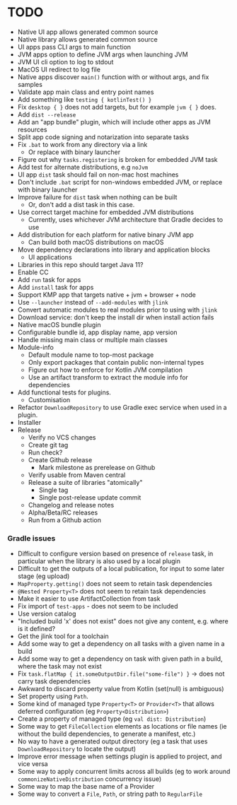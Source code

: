 
# TODO

- Native UI app allows generated common source
- Native library allows generated common source
- UI apps pass CLI args to main function
- JVM apps option to define JVM args when launching JVM
- JVM UI cli option to log to stdout
- MacOS UI redirect to log file
- Native apps discover `main()` function with or without args, and fix samples
- Validate app main class and entry point names
- Add something like `testing { kotlinTest() }`
- Fix `desktop { }` does not add targets, but for example `jvm { }` does.
- Add `dist --release`
- Add an "app bundle" plugin, which will include other apps as JVM resources
- Split app code signing and notarization into separate tasks
- Fix `.bat` to work from any directory via a link
  - Or replace with binary launcher
- Figure out why `tasks.registering` is broken for embedded JVM task
- Add test for alternate distributions, e.g `noJvm`
- UI app `dist` task should fail on non-mac host machines
- Don't include `.bat` script for non-windows embedded JVM, or replace with binary launcher
- Improve failure for `dist` task when nothing can be built
  - Or, don't add a dist task in this case.
- Use correct target machine for embedded JVM distributions
  - Currently, uses whichever JVM architecture that Gradle decides to use
- Add distribution for each platform for native binary JVM app
  - Can build both macOS distributions on macOS
- Move dependency declarations into library and application blocks
    - UI applications 
- Libraries in this repo should target Java 11?
- Enable CC
- Add `run` task for apps
- Add `install` task for apps
- Support KMP app that targets native + jvm + browser + node
- Use `--launcher` instead of `--add-modules` with `jlink`
- Convert automatic modules to real modules prior to using with `jlink`
- Download service: don't keep the install dir when install action fails
- Native macOS bundle plugin
- Configurable bundle id, app display name, app version
- Handle missing main class or multiple main classes
- Module-info
    - Default module name to top-most package
    - Only export packages that contain public non-internal types
    - Figure out how to enforce for Kotlin JVM compilation
    - Use an artifact transform to extract the module info for dependencies
- Add functional tests for plugins.
    - Customisation
- Refactor `DownloadRepository` to use Gradle exec service when used in a plugin.
- Installer
- Release
  - Verify no VCS changes
  - Create git tag
  - Run check?
  - Create Github release
    - Mark milestone as prerelease on Github 
  - Verify usable from Maven central
  - Release a suite of libraries "atomically"
    - Single tag
    - Single post-release update commit 
  - Changelog and release notes
  - Alpha/Beta/RC releases
  - Run from a Github action

### Gradle issues

- Difficult to configure version based on presence of `release` task, in particular when the library is also used by a local plugin 
- Difficult to get the outputs of a local publication, for input to some later stage (eg upload)
- `MapProperty.getting()` does not seem to retain task dependencies
- `@Nested Property<T>` does not seem to retain task dependencies
- Make it easier to use ArtifactCollection from task
- Fix import of `test-apps` - does not seem to be included
- Use version catalog
- "Included build 'x' does not exist" does not give any content, e.g. where is it defined?
- Get the jlink tool for a toolchain
- Add some way to get a dependency on all tasks with a given name in a build
- Add some way to get a dependency on task with given path in a build, where the task may not exist
- Fix `task.flatMap { it.someOutputDir.file("some-file") }` -> does not carry task dependencies
- Awkward to discard property value from Kotlin (set(null) is ambiguous)
- Set property using `Path`.
- Some kind of managed type `Property<T>` or `Provider<T>` that allows deferred configuration (eg `Property<Distribution>`)
- Create a property of managed type (eg `val dist: Distribution`)
- Some way to get `FileCollection` elements as locations or file names (ie without the build dependencies, to generate a manifest, etc.)
- No way to have a generated output directory (eg a task that uses `DownloadRepository` to locate the output)
- Improve error message when settings plugin is applied to project, and vice versa
- Some way to apply concurrent limits across all builds (eg to work around `commonizeNativeDistribution` concurrency issue)
- Some way to map the base name of a Provider<RegularFile>
- Some way to convert a `File`, `Path`, or string path to `RegularFile`
